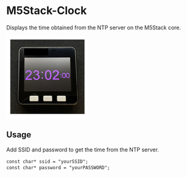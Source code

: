 # M5Stack-Clock

Displays the time obtained from the NTP server on the M5Stack core.

<img src="./image/image.png"/>

## Usage

Add SSID and password to get the time from the NTP server.

```
const char* ssid = "yourSSID";
const char* password = "yourPASSWORD";
```
